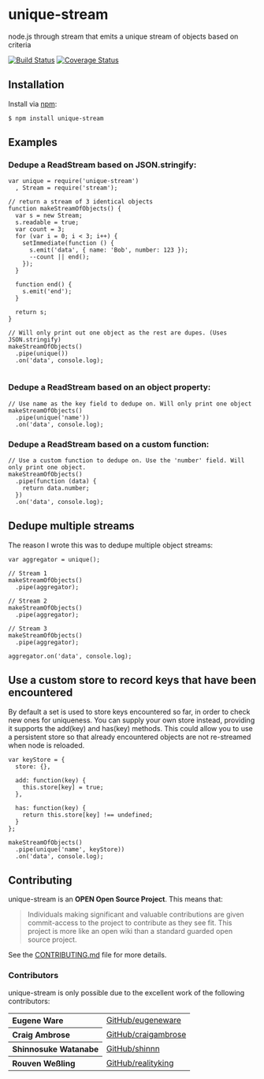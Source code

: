 <h1 id="unique-stream">unique-stream</h1>

<p>node.js through stream that emits a unique stream of objects based on criteria</p>

<p><a href="https://travis-ci.org/eugeneware/unique-stream"><img src="https://travis-ci.org/eugeneware/unique-stream.svg?branch=master" alt="Build Status" /></a>
<a href="https://coveralls.io/github/eugeneware/unique-stream?branch=master"><img src="https://coveralls.io/repos/eugeneware/unique-stream/badge.svg?branch=master&amp;service=github" alt="Coverage Status" /></a></p>

<h2 id="installation">Installation</h2>

<p>Install via <a href="https://www.npmjs.com/">npm</a>:</p>

<pre><code>$ npm install unique-stream
</code></pre>

<h2 id="examples">Examples</h2>

<h3 id="dedupe-a-readstream-based-on-json.stringify%3A">Dedupe a ReadStream based on JSON.stringify:</h3>

<pre><code class="js">var unique = require('unique-stream')
  , Stream = require('stream');

// return a stream of 3 identical objects
function makeStreamOfObjects() {
  var s = new Stream;
  s.readable = true;
  var count = 3;
  for (var i = 0; i &lt; 3; i++) {
    setImmediate(function () {
      s.emit('data', { name: 'Bob', number: 123 });
      --count || end();
    });
  }

  function end() {
    s.emit('end');
  }

  return s;
}

// Will only print out one object as the rest are dupes. (Uses JSON.stringify)
makeStreamOfObjects()
  .pipe(unique())
  .on('data', console.log);

</code></pre>

<h3 id="dedupe-a-readstream-based-on-an-object-property%3A">Dedupe a ReadStream based on an object property:</h3>

<pre><code class="js">// Use name as the key field to dedupe on. Will only print one object
makeStreamOfObjects()
  .pipe(unique('name'))
  .on('data', console.log);
</code></pre>

<h3 id="dedupe-a-readstream-based-on-a-custom-function%3A">Dedupe a ReadStream based on a custom function:</h3>

<pre><code class="js">// Use a custom function to dedupe on. Use the 'number' field. Will only print one object.
makeStreamOfObjects()
  .pipe(function (data) {
    return data.number;
  })
  .on('data', console.log);
</code></pre>

<h2 id="dedupe-multiple-streams">Dedupe multiple streams</h2>

<p>The reason I wrote this was to dedupe multiple object streams:</p>

<pre><code class="js">var aggregator = unique();

// Stream 1
makeStreamOfObjects()
  .pipe(aggregator);

// Stream 2
makeStreamOfObjects()
  .pipe(aggregator);

// Stream 3
makeStreamOfObjects()
  .pipe(aggregator);

aggregator.on('data', console.log);
</code></pre>

<h2 id="use-a-custom-store-to-record-keys-that-have-been-encountered">Use a custom store to record keys that have been encountered</h2>

<p>By default a set is used to store keys encountered so far, in order to check new ones for
uniqueness. You can supply your own store instead, providing it supports the add(key) and 
has(key) methods. This could allow you to use a persistent store so that already encountered
objects are not re-streamed when node is reloaded.</p>

<pre><code class="js">var keyStore = {
  store: {},

  add: function(key) {
    this.store[key] = true;
  },

  has: function(key) {
    return this.store[key] !== undefined;
  }
};

makeStreamOfObjects()
  .pipe(unique('name', keyStore))
  .on('data', console.log);
</code></pre>

<h2 id="contributing">Contributing</h2>

<p>unique-stream is an <strong>OPEN Open Source Project</strong>. This means that:</p>

<blockquote>
  <p>Individuals making significant and valuable contributions are given commit-access to the project to contribute as they see fit. This project is more like an open wiki than a standard guarded open source project.</p>
</blockquote>

<p>See the <a href="https://github.com/eugeneware/unique-stream/blob/master/CONTRIBUTING.md">CONTRIBUTING.md</a> file for more details.</p>

<h3 id="contributors">Contributors</h3>

<p>unique-stream is only possible due to the excellent work of the following contributors:</p>

<table><tbody>
<tr><th align="left">Eugene Ware</th><td><a href="https://github.com/eugeneware">GitHub/eugeneware</a></td></tr>
<tr><th align="left">Craig Ambrose</th><td><a href="https://github.com/craigambrose">GitHub/craigambrose</a></td></tr>
<tr><th align="left">Shinnosuke Watanabe</th><td><a href="https://github.com/shinnn">GitHub/shinnn</a></td></tr>
<tr><th align="left">Rouven Weßling</th><td><a href="https://github.com/realityking">GitHub/realityking</a></td></tr>
</tbody></table>
